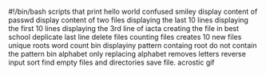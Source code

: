#!/bin/bash
scripts that print hello world
confused smiley
display content of passwd
display content of two files
displaying the last 10 lines
displaying the first 10 lines
displaying the 3rd line of iacta
creating the file in best school
deplicate last line
delete files
counting files
creates 10 new files
unique
roots
word count bin
displayiny pattern containg root
do not contain the pattern bin
alphabet only
replacing alphabet
removes letters
reverse input
sort
find empty files and directories
save file.
acrostic
gif 

